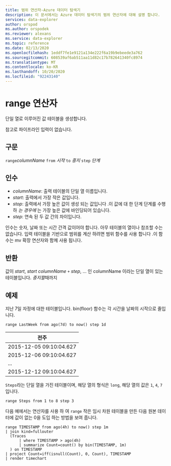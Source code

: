 ```yaml
---
title: 범위 연산자-Azure 데이터 탐색기
description: 이 문서에서는 Azure 데이터 탐색기의 범위 연산자에 대해 설명 합니다.
services: data-explorer
author: orspod
ms.author: orspodek
ms.reviewer: alexans
ms.service: data-explorer
ms.topic: reference
ms.date: 02/13/2020
ms.openlocfilehash: 1eddf7fe1e9121a134e222f6a19b9ebeede3a762
ms.sourcegitcommit: 608539af6ab511aa11d82c17b782641340fc8974
ms.translationtype: MT
ms.contentlocale: ko-KR
ms.lasthandoff: 10/20/2020
ms.locfileid: "92243140"
---
```

# <a name="range-operator"></a>range 연산자

단일 열로 이루어진 값 테이블을 생성합니다.

참고로 파이프라인 입력이 없습니다. 

## <a name="syntax"></a>구문

`range`*columnName* `from` *시작* `to` *중지* `step` *단계*

## <a name="arguments"></a>인수

* *columnName*: 출력 테이블의 단일 열 이름입니다.
* *start*: 출력에서 가장 작은 값입니다.
* *stop*: 출력에서 가장 높은 값이 생성 되는 값입니다 .이 값에 대 한 단계 단계를 수행 하 *는 경우에* 는 가장 높은 값에 바인딩되어 있습니다.
* *step*: 연속 된 두 값 간의 차이입니다. 

인수는 숫자, 날짜 또는 시간 간격 값이어야 합니다. 아무 테이블의 열이나 참조할 수는 없습니다. 입력 테이블을 기반으로 범위를 계산 하려면 범위 함수를 사용 합니다 .이 함수는 mv 확장 연산자와 함께 사용 됩니다. 

## <a name="returns"></a>반환

값이 *start*, *start* *columnName* `+` *step*, ... 인 columnName 이라는 단일 열이 있는 테이블입니다. *중지할*때까지

## <a name="example"></a>예제  

지난 7일 자정에 대한 테이블입니다. bin(floor) 함수는 각 시간을 날짜의 시작으로 줄입니다.

<!-- csl: https://help.kusto.windows.net/Samples -->
```kusto
range LastWeek from ago(7d) to now() step 1d
```

|전주|
|---|
|2015-12-05 09:10:04.627|
|2015-12-06 09:10:04.627|
|...|
|2015-12-12 09:10:04.627|


`Steps`라는 단일 열을 가진 테이블이며, 해당 열의 형식은 `long`, 해당 열의 값은 `1`, `4`, `7`입니다.

<!-- csl: https://help.kusto.windows.net/Samples -->
```kusto
range Steps from 1 to 8 step 3
```

다음 예에서는 연산자를 사용 하 여 `range` 작은 임시 차원 테이블을 만든 다음 원본 데이터에 값이 없는 0을 도입 하는 방법을 보여 줍니다.

```kusto
range TIMESTAMP from ago(4h) to now() step 1m
| join kind=fullouter
  (Traces
      | where TIMESTAMP > ago(4h)
      | summarize Count=count() by bin(TIMESTAMP, 1m)
  ) on TIMESTAMP
| project Count=iff(isnull(Count), 0, Count), TIMESTAMP
| render timechart  
```
